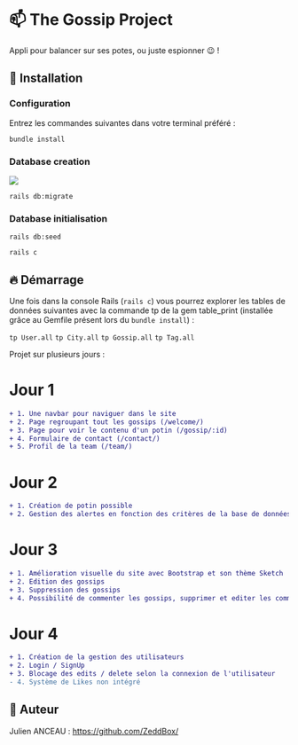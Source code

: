 #  📫 The Gossip Project

Appli pour balancer sur ses potes, ou juste espionner 😉 !

## :wrench: Installation 

### Configuration
Entrez les commandes suivantes dans votre terminal préféré :

`bundle install`

### Database creation

<img src="https://app.genmymodel.com/api/projects/_mZbDcIsVEeq3N_Xh6gsEIQ/diagrams/_mZbDcosVEeq3N_Xh6gsEIQ/svg">

`rails db:migrate`

### Database initialisation

`rails db:seed`

`rails c`


## 🔥 Démarrage

Une fois dans la console Rails (`rails c`) vous pourrez explorer les tables de données suivantes avec la commande tp de la gem table_print (installée grâce au Gemfile présent lors du `bundle install`) :

`tp User.all` `tp City.all` `tp Gossip.all` `tp Tag.all`

Projet sur plusieurs jours : 

# Jour 1
```diff
+ 1. Une navbar pour naviguer dans le site
+ 2. Page regroupant tout les gossips (/welcome/)
+ 3. Page pour voir le contenu d'un potin (/gossip/:id)
+ 4. Formulaire de contact (/contact/)
+ 5. Profil de la team (/team/)
```
# Jour 2
```diff
+ 1. Création de potin possible
+ 2. Gestion des alertes en fonction des critères de la base de données
```
# Jour 3
```diff
+ 1. Amélioration visuelle du site avec Bootstrap et son thème Sketch
+ 2. Edition des gossips
+ 3. Suppression des gossips
+ 4. Possibilité de commenter les gossips, supprimer et editer les commentaires
```
# Jour 4
```diff
+ 1. Création de la gestion des utilisateurs
+ 2. Login / SignUp
+ 3. Blocage des edits / delete selon la connexion de l'utilisateur
- 4. Système de Likes non intégré
```

## 🍪 Auteur
Julien ANCEAU : https://github.com/ZeddBox/
